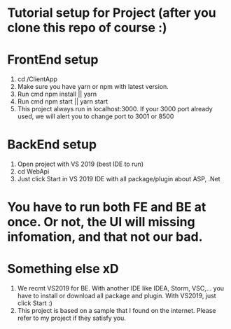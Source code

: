 # Tutorial setup for Project (after you clone this repo of course :)
# FrontEnd setup
1. cd /ClientApp
2. Make sure you have yarn or npm with latest version.
3. Run cmd npm install || yarn
4. Run cmd npm start || yarn start
5. This project always run in localhost:3000. If your 3000 port already used, we will alert you to change port to 3001 or 8500
# BackEnd setup
1. Open project with VS 2019 (best IDE to run)
2. cd WebApi
3. Just click Start in VS 2019 IDE with all package/plugin about ASP, .Net
# You have to run both FE and BE at once. Or not, the UI will missing infomation, and that not our bad.

# Something else xD
1. We recmt VS2019 for BE. With another IDE like IDEA, Storm, VSC,... you have to install or download all package and plugin. With VS2019, just click Start :)
2. This project is based on a sample that I found on the internet. Please refer to my project if they satisfy you.

